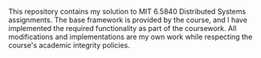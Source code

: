 This repository contains my solution to MIT 6.5840 Distributed Systems assignments. 
The base framework is provided by the course, and I have implemented the required 
functionality as part of the coursework. All modifications and implementations 
are my own work while respecting the course's academic integrity policies.
